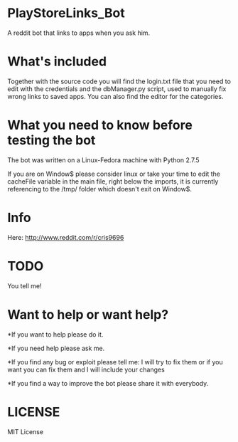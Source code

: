PlayStoreLinks_Bot
==================

A reddit bot that links to apps when you ask him.


What's included
==================
Together with the source code you will find the login.txt file that you need to edit with the credentials and the dbManager.py script, used to manually fix wrong links to saved apps. You can also find the editor for the categories.


What you need to know  before testing the bot
==================
The bot was written on a Linux-Fedora machine with Python 2.7.5

If you are on Window$ please consider linux or take your time to edit the cacheFile variable in the main file, right below the imports, it is currently referencing to the /tmp/ folder which doesn't exit on Window$.

Info
==================

Here: http://www.reddit.com/r/cris9696


TODO
==================

You tell me!



Want to help or want help?
==================
*If you want to help please do it.

*If you need help please ask me.

*If you find any bug or exploit please tell me: I will try to fix them or if you want you can fix them and I will include your changes

*If you find a way to improve the bot please share it with everybody.



LICENSE
==================
MIT License

